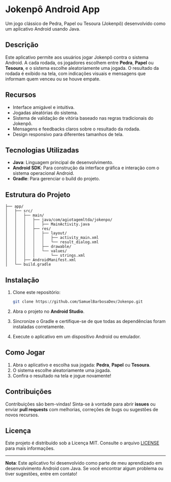# Jokenpô Android App

Um jogo clássico de Pedra, Papel ou Tesoura (Jokenpô) desenvolvido como um aplicativo Android usando Java.

## Descrição

Este aplicativo permite aos usuários jogar Jokenpô contra o sistema Android. A cada rodada, os jogadores escolhem entre **Pedra**, **Papel** ou **Tesoura**, e o sistema escolhe aleatoriamente uma jogada. O resultado da rodada é exibido na tela, com indicações visuais e mensagens que informam quem venceu ou se houve empate.

## Recursos

- Interface amigável e intuitiva.
- Jogadas aleatórias do sistema.
- Sistema de validação de vitória baseado nas regras tradicionais do Jokenpô.
- Mensagens e feedbacks claros sobre o resultado da rodada.
- Design responsivo para diferentes tamanhos de tela.

## Tecnologias Utilizadas

- **Java**: Linguagem principal de desenvolvimento.
- **Android SDK**: Para construção da interface gráfica e interação com o sistema operacional Android.
- **Gradle**: Para gerenciar o build do projeto.

## Estrutura do Projeto

```plaintext
├── app/
│   ├── src/
│   │   ├── main/
│   │   │   ├── java/com/agiotagemltda/jokenpo/
│   │   │   │   ├── MainActivity.java
│   │   │   ├── res/
│   │   │   │   ├── layout/
│   │   │   │   │   ├── activity_main.xml
│   │   │   │   │   └── result_dialog.xml
│   │   │   │   ├── drawable/
│   │   │   │   └── values/
│   │   │   │       └── strings.xml
│   │   ├── AndroidManifest.xml
│   └── build.gradle
```

## Instalação

1. Clone este repositório:

   ```bash
   git clone https://github.com/SamuelBarbosaDev/Jokenpo.git
   ```

2. Abra o projeto no **Android Studio**.

3. Sincronize o Gradle e certifique-se de que todas as dependências foram instaladas corretamente.

4. Execute o aplicativo em um dispositivo Android ou emulador.

## Como Jogar

1. Abra o aplicativo e escolha sua jogada: **Pedra**, **Papel** ou **Tesoura**.
2. O sistema escolhe aleatoriamente uma jogada.
3. Confira o resultado na tela e jogue novamente!

## Contribuições

Contribuições são bem-vindas! Sinta-se à vontade para abrir **issues** ou enviar **pull requests** com melhorias, correções de bugs ou sugestões de novos recursos.

## Licença

Este projeto é distribuído sob a Licença MIT. Consulte o arquivo [LICENSE](LICENSE) para mais informações.

---

**Nota**: Este aplicativo foi desenvolvido como parte de meu aprendizado em desenvolvimento Android com Java. Se você encontrar algum problema ou tiver sugestões, entre em contato!
